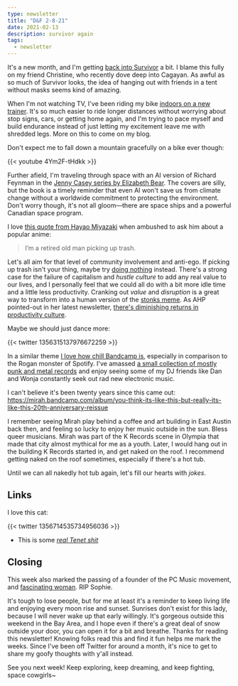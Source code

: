 ```yaml
---
type: newsletter
title: "D&F 2-8-21"
date: 2021-02-13
description: survivor again 
tags:
  - newsletter
---
```


It's a new month, and I'm getting [back into Survivor](/posts/2020-06-12-stoked-on-survivor/) a bit. I blame this fully on my friend Christine, who recently dove deep into Cagayan. As awful as so much of Survivor looks, the idea of hanging out with friends in a tent without masks seems kind of amazing.

When I'm not watching TV, I've been riding my bike [indoors on a new trainer](https://www.wahoofitness.com/devices/bike-trainers/kickr-core). It's so much easier to ride longer distances without worrying about stop signs, cars, or getting home again, and I'm trying to pace myself and build endurance instead of just letting my excitement leave me with shredded legs. More on this to come on my blog.

Don't expect me to fall down a mountain gracefully on a bike ever though:

{{< youtube 4Ym2F-tHdkk >}}

Further afield, I'm traveling through space with an AI version of Richard Feynman in the [Jenny Casey series by Elizabeth Bear](https://en.wikipedia.org/wiki/Hammered_(Bear_novel)). The covers are silly, but the book is a timely reminder that even AI won't save us from climate change without a worldwide commitment to protecting the environment. Don't worry though, it's not all gloom—there are space ships and a powerful Canadian space program.

I love [this quote from Hayao Miyazaki](https://japantoday.com/category/entertainment/hayao-miyazaki-asked-while-picking-up-trash-on-street-for-opinions-on-demon-slayer) when ambushed to ask him about a popular anime:

>I’m a retired old man picking up trash.

Let's all aim for that level of community involvement and anti-ego. If picking up trash isn't your thing, maybe try [doing nothing](https://newrepublic.com/article/161106/defense-nothing) instead. There's a strong case for the failure of capitalism and _hustle culture_ to add any real value to our lives, and I personally feel that we could all do with a bit more idle time and a little less productivity. Cranking out _value_ and _disruption_ is a great way to transform into a human version of the [stonks meme](https://youtooz.com/products/stonks). As AHP pointed-out in her latest newsletter, [there's diminishing returns in productivity culture](https://email.mg2.substack.com/c/eJxVktuOmzAQhp8m3AX5gDlccNEmmy1RYJXuJmmuENgDOAHDgkkKT183qVpVsj3SzPwa6_-GZxrKtp_Crh209ftJ9dRBqOA-1KA19NY4QJ9KEZKAIc_1LBE6AvvMt-SQFj1Ak8k61P0IVjfmteSZlq16CByGrCrEBWMFdrlgHCgKPOyB6wdUIBQUfoaC59RsFBIUhxBu0E-tAqsOK627YUG_LMjGnEwpqKAGZQ9jPuiMX23eNqbQmasrWArZSCWHSqpy2YMeezUs22LZ9a0YuZY3qacF3ej2CmpB1zBtMSfH6Qepr9Glnd4-DvdkPtPdanvPaYL-5Of48sKSeY-T97vMThtkcj-Ty8uUrEsUXyJi-jtOY_kmt3dxinR82eN4FQ2RSvBZRm6kvt443WveHKsz_d7lxJHF3n6NP7_tDsHqMM7X7fGYrKb6s1-_sp063ffzRFgcnD-Kcj7HxuiQIIIRQQwh7DJsY9sF4Xs-wohRlyGOCwLI5wwHiLo5ZXzhoKYk_zll9SHzqfAcl5nqP8CDXQCIXKpHk2GYmtiMytiVgsryGsQTr34uyQN4WoKC3iyPSDMdYhcTx3cIcX1CnzwNf0pw4DmMWeYXojUqFf5l-Aul6NQH). 

Maybe we should just dance more:

{{< twitter 1356315137976672259 >}}

In a similar theme [I love how chill Bandcamp is](https://www.npr.org/2020/08/19/903547253/a-tale-of-two-ecosystems-on-bandcamp-spotify-and-the-wide-open-future), especially in comparison to the Rogan monster of Spotify. I've amassed [a small collection of mostly punk and metal records](https://bandcamp.com/brookshelley) and enjoy seeing some of my DJ friends like Dan and Wonja constantly seek out rad new electronic music. 

I can't believe it's been twenty years since this came out: https://mirah.bandcamp.com/album/you-think-its-like-this-but-really-its-like-this-20th-anniversary-reissue

I remember seeing Mirah play behind a coffee and art building in East Austin back then, and feeling so lucky to enjoy her music outside in the sun. Bless queer musicians. Mirah was part of the K Records scene in Olympia that made that city almost mythical for me as a youth. Later, I would hang out in the building K Records started in, and get naked on the roof. I recommend getting naked on the roof sometimes, especially if there's a hot tub.

Until we can all nakedly hot tub again, let's fill our hearts with _jokes_.

## Links

I love this cat:

{{< twitter 1356714535734956036 >}}

- This is some _[real Tenet shit](https://www.nytimes.com/2016/05/29/arts/design/one-of-the-worlds-greatest-art-collections-hides-behind-this-fence.html)_

## Closing

This week also marked the passing of a founder of the PC Music movement, and [fascinating woman](https://www.vulture.com/article/sophie-obituary.html). RIP Sophie.

It's tough to lose people, but for me at least it's a reminder to keep living life and enjoying every moon rise and sunset. Sunrises don't exist for this lady, because I will never wake up that early willingly. It's gorgeous outside this weekend in the Bay Area, and I hope even if there's a great deal of snow outside your door, you can open it for a bit and breathe. Thanks for reading this newsletter! Knowing folks read this and find it fun helps me mark the weeks. Since I've been off Twitter for around a month, it's nice to get to share my goofy thoughts with y'all instead. 

See you next week! Keep exploring, keep dreaming, and keep fighting, space cowgirls~